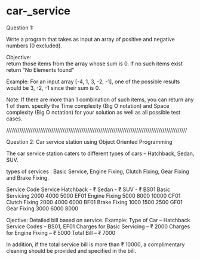 # car-_service

Question 1:
 
Write a program that takes as input an array of positive and negative numbers (0 excluded). 

Objective:  
return those items from the array whose sum is 0. 
If no such items exist return “No Elements found”

 Example: For an input array [-4, 1, 3, -2, -1],
 one of the possible results would be 3, -2, -1 
since their sum is 0. 

Note: If there are more than 1 combination of such items, you can return any 1 of them.
specify the Time complexity (Big O notation) and Space complexity (Big O notation) for your solution as well as all possible test cases.


////////////////////////////////////////////////////////////////////////////////////////////////


























Question 2: 
Car service station using Object Oriented Programming

The car service station caters to different types of cars – Hatchback, Sedan, SUV.

types of services : 
Basic Service, Engine Fixing, Clutch Fixing, Gear Fixing and Brake Fixing. 



Service Code 
Service 
Hatchback  - ₹
Sedan - ₹
SUV - ₹
BS01
Basic Servicing
2000
4000
5000
EF01
Engine Fixing
5000
8000
10000
CF01
Clutch Fixing
2000
4000
6000
BF01
Brake Fixing 
1000
1500
2500
GF01
Gear Fixing
3000
6000
8000



Ojective: 
		Detailed bill based on service.
Example: 
Type of Car – Hatchback 
Service Codes – BS01, EF01 
Charges for Basic Servicing – ₹ 2000 
Charges for Engine Fixing – ₹ 5000 
Total Bill – ₹ 7000 

In addition, if the total service bill is more than ₹ 10000, a complimentary cleaning should be provided and specified in the bill.
